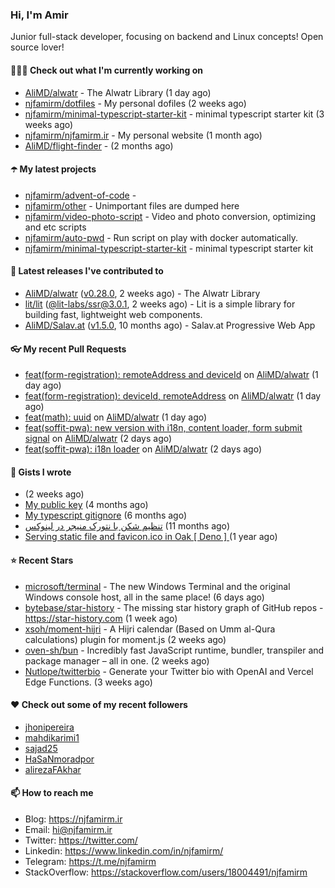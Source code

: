 ### Hi, I'm Amir

Junior full-stack developer, focusing on backend and Linux concepts!
Open source lover!

#### 👨🏻‍💻 Check out what I'm currently working on

- [AliMD/alwatr](https://github.com/AliMD/alwatr) - The Alwatr Library (1 day ago)
- [njfamirm/dotfiles](https://github.com/njfamirm/dotfiles) - My personal dofiles (2 weeks ago)
- [njfamirm/minimal-typescript-starter-kit](https://github.com/njfamirm/minimal-typescript-starter-kit) - minimal typescript starter kit (3 weeks ago)
- [njfamirm/njfamirm.ir](https://github.com/njfamirm/njfamirm.ir) - My personal website (1 month ago)
- [AliMD/flight-finder](https://github.com/AliMD/flight-finder) -  (2 months ago)

#### ☂️ My latest projects

- [njfamirm/advent-of-code](https://github.com/njfamirm/advent-of-code) - 
- [njfamirm/other](https://github.com/njfamirm/other) - Unimportant files are dumped here
- [njfamirm/video-photo-script](https://github.com/njfamirm/video-photo-script) - Video and photo conversion, optimizing and etc scripts
- [njfamirm/auto-pwd](https://github.com/njfamirm/auto-pwd) - Run script on play with docker automatically.
- [njfamirm/minimal-typescript-starter-kit](https://github.com/njfamirm/minimal-typescript-starter-kit) - minimal typescript starter kit

#### 🎉 Latest releases I've contributed to

- [AliMD/alwatr](https://github.com/AliMD/alwatr) ([v0.28.0](https://github.com/AliMD/alwatr/releases/tag/v0.28.0), 2 weeks ago) - The Alwatr Library
- [lit/lit](https://github.com/lit/lit) ([@lit-labs/ssr@3.0.1](https://github.com/lit/lit/releases/tag/%40lit-labs/ssr%403.0.1), 2 weeks ago) - Lit is a simple library for building fast, lightweight web components.
- [AliMD/Salav.at](https://github.com/AliMD/Salav.at) ([v1.5.0](https://github.com/AliMD/Salav.at/releases/tag/v1.5.0), 10 months ago) - Salav.at Progressive Web App

#### 👓 My recent Pull Requests

- [feat(form-registration): remoteAddress and deviceId](https://github.com/AliMD/alwatr/pull/775) on [AliMD/alwatr](https://github.com/AliMD/alwatr) (1 day ago)
- [feat(form-registration): deviceId, remoteAddress](https://github.com/AliMD/alwatr/pull/774) on [AliMD/alwatr](https://github.com/AliMD/alwatr) (1 day ago)
- [feat(math): uuid](https://github.com/AliMD/alwatr/pull/773) on [AliMD/alwatr](https://github.com/AliMD/alwatr) (1 day ago)
- [feat(soffit-pwa): new version with i18n, content loader, form submit signal](https://github.com/AliMD/alwatr/pull/769) on [AliMD/alwatr](https://github.com/AliMD/alwatr) (2 days ago)
- [feat(soffit-pwa): i18n loader](https://github.com/AliMD/alwatr/pull/768) on [AliMD/alwatr](https://github.com/AliMD/alwatr) (2 days ago)

#### 📓 Gists I wrote

- [](https://gist.github.com/022d07ecd84e69ad31ef0bcd32d86b59) (2 weeks ago)
- [My public key](https://gist.github.com/879f720c9ca74a0934ce571b7285ed34) (4 months ago)
- [My typescript gitignore](https://gist.github.com/6a40b1912daab3f91a02a7b53f3f76c3) (6 months ago)
- [تنظیم شکن با نتورک منیجر در لینوکس](https://gist.github.com/cc40c344e89bdcdf77085cbf1fc05162) (11 months ago)
- [Serving static file and favicon.ico in Oak [ Deno ] ](https://gist.github.com/9bcaca2b6a672e729c099193b4aafe9f) (1 year ago)

#### ⭐ Recent Stars

- [microsoft/terminal](https://github.com/microsoft/terminal) - The new Windows Terminal and the original Windows console host, all in the same place! (6 days ago)
- [bytebase/star-history](https://github.com/bytebase/star-history) - The missing star history graph of GitHub repos - https://star-history.com (1 week ago)
- [xsoh/moment-hijri](https://github.com/xsoh/moment-hijri) - A Hijri calendar (Based on Umm al-Qura calculations) plugin for moment.js (2 weeks ago)
- [oven-sh/bun](https://github.com/oven-sh/bun) - Incredibly fast JavaScript runtime, bundler, transpiler and package manager – all in one. (2 weeks ago)
- [Nutlope/twitterbio](https://github.com/Nutlope/twitterbio) - Generate your Twitter bio with OpenAI and Vercel Edge Functions. (3 weeks ago)

#### ♥️ Check out some of my recent followers

- [jhonipereira](https://github.com/jhonipereira)
- [mahdikarimi1](https://github.com/mahdikarimi1)
- [sajad25](https://github.com/sajad25)
- [HaSaNmoradpor](https://github.com/HaSaNmoradpor)
- [alirezaFAkhar](https://github.com/alirezaFAkhar)

#### 📫 How to reach me

- Blog: https://njfamirm.ir
- Email: hi@njfamirm.ir
- Twitter: https://twitter.com/
- Linkedin: https://www.linkedin.com/in/njfamirm/
- Telegram: https://t.me/njfamirm
- StackOverflow: https://stackoverflow.com/users/18004491/njfamirm
